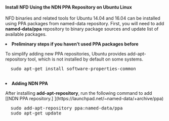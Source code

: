 #### Install NFD Using the NDN PPA Repository on Ubuntu Linux

NFD binaries and related tools for Ubuntu 14.04 and 16.04 can be installed using PPA packages from named-data repository. First, you will need to add <b>named-data/ppa</b> repository to binary package sources and update list of available packages.



  <li><b>Preliminary steps if you haven’t used PPA packages before</b><p></li>
  To simplify adding new PPA repositories, Ubuntu provides add-apt-repository tool, which is not installed by default on some systems.

  <pre>
  sudo apt-get install software-properties-common
  </pre>

<li><b>Adding NDN PPA</b><p></li>
After installing <b>add-apt-repository</b>, run the following command to add [[NDN PPA repository.] ](https://launchpad.net/~named-data/+archive/ppa)

  <pre>
  sudo add-apt-repository ppa:named-data/ppa
  sudo apt-get update
  </pre>
